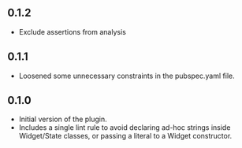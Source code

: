 <!-- A changelog file for a dart plugin  -->

## 0.1.2

* Exclude assertions from analysis

## 0.1.1

* Loosened some unnecessary constraints in the pubspec.yaml file.

## 0.1.0

* Initial version of the plugin. 
* Includes a single lint rule to avoid declaring ad-hoc strings inside Widget/State classes, or passing a literal to a Widget constructor.


